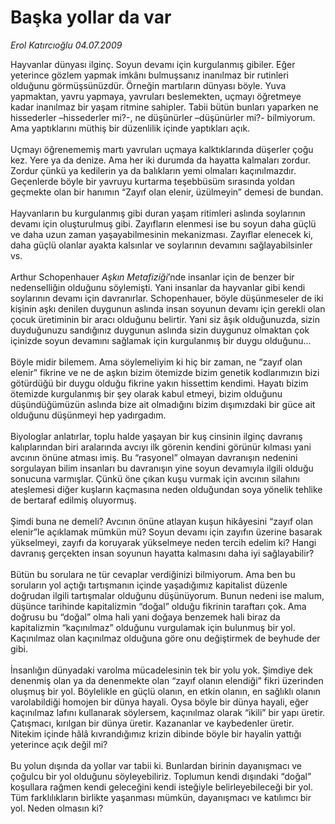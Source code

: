 # Başka yollar da var

*Erol Katırcıoğlu 04.07.2009*

<div class="taraf_structure_2col_1zq">
<div class="margen_n">



 <p>Hayvanlar dünyası ilginç. Soyun devamı için kurgulanmış gibiler. Eğer yeterince gözlem yapmak imkânı bulmuşsanız inanılmaz bir rutinleri olduğunu görmüşsünüzdür. Örneğin martıların dünyası böyle. Yuva yapmaktan, yavru yapmaya, yavruları beslemekten, uçmayı öğretmeye kadar inanılmaz bir yaşam ritmine sahipler. Tabii bütün bunları yaparken ne hissederler –hissederler mi?-, ne düşünürler –düşünürler mi?- bilmiyorum. Ama yaptıklarını müthiş bir düzenlilik içinde yaptıkları açık. <br/><br/>Uçmayı öğrenememiş martı yavruları uçmaya kalktıklarında düşerler çoğu kez. Yere ya da denize. Ama her iki durumda da hayatta kalmaları zordur. Zordur çünkü ya kedilerin ya da balıkların yemi olmaları kaçınılmazdır. Geçenlerde böyle bir yavruyu kurtarma teşebbüsüm sırasında yoldan geçmekte olan bir hanımın “Zayıf olan elenir, üzülmeyin” demesi de bundan. <br/><br/>Hayvanların bu kurgulanmış gibi duran yaşam ritimleri aslında soylarının devamı için oluşturulmuş gibi. Zayıfların elenmesi ise bu soyun daha güçlü ve daha uzun zaman yaşayabilmesinin mekanizması. Zayıflar elenecek ki, daha güçlü olanlar ayakta kalsınlar ve soylarının devamını sağlayabilsinler vs. <br/><br/>Arthur Schopenhauer <i>Aşkın Metafiziği</i>’nde insanlar için de benzer bir nedenselliğin olduğunu söylemişti. Yani insanlar da hayvanlar gibi kendi soylarının devamı için davranırlar. Schopenhauer, böyle düşünmeseler de iki kişinin aşkı denilen duygunun aslında insan soyunun devamı için gerekli olan çocuk üretiminin bir aracı olduğunu belirtir. Yani siz âşık olduğunuzda, sizin duyduğunuzu sandığınız duygunun aslında sizin duygunuz olmaktan çok içinizde soyun devamını sağlamak için kurgulanmış bir duygu olduğunu... <br/><br/>Böyle midir bilemem. Ama söylemeliyim ki hiç bir zaman, ne “zayıf olan elenir” fikrine ve ne de aşkın bizim ötemizde bizim genetik kodlarımızın bizi götürdüğü bir duygu olduğu fikrine yakın hissettim kendimi. Hayatı bizim ötemizde kurgulanmış bir şey olarak kabul etmeyi, bizim olduğunu düşündüğümüzün aslında bize ait olmadığını bizim dışımızdaki bir güce ait olduğunu düşünmeyi hep yadırgadım. <br/><br/>Biyologlar anlatırlar, toplu halde yaşayan bir kuş cinsinin ilginç davranış kalıplarından biri aralarında avcıyı ilk görenin kendini görünür kılması yani avcının önüne atması imiş. Bu “rasyonel” olmayan davranışın nedenini sorgulayan bilim insanları bu davranışın yine soyun devamıyla ilgili olduğu sonucuna varmışlar. Çünkü öne çıkan kuşu vurmak için avcının silahını ateşlemesi diğer kuşların kaçmasına neden olduğundan soya yönelik tehlike de bertaraf edilmiş oluyormuş. <br/><br/>Şimdi buna ne demeli? Avcının önüne atlayan kuşun hikâyesini “zayıf olan elenir”le açıklamak mümkün mü? Soyun devamı için zayıfın üzerine basarak yükselmeyi, zayıfı da koruyarak yükselmeye neden tercih edelim ki? Hangi davranış gerçekten insan soyunun hayatta kalmasını daha iyi sağlayabilir? <br/><br/>Bütün bu sorulara ne tür cevaplar verdiğinizi bilmiyorum. Ama ben bu soruların yol açtığı tartışmanın içinde yaşadığımız kapitalist düzenle doğrudan ilgili tartışmalar olduğunu düşünüyorum. Bunun nedeni ise malum, düşünce tarihinde kapitalizmin “doğal” olduğu fikrinin taraftarı çok. Ama doğrusu bu “doğal” olma hali yani doğaya benzemek hali biraz da kapitalizmin “kaçınılmaz” olduğunu vurgulamak için bulunmuş bir yol. Kaçınılmaz olan kaçınılmaz olduğuna göre onu değiştirmek de beyhude der gibi. <br/><br/>İnsanlığın dünyadaki varolma mücadelesinin tek bir yolu yok. Şimdiye dek denenmiş olan ya da denenmekte olan “zayıf olanın elendiği” fikri üzerinden oluşmuş bir yol. Böylelikle en güçlü olanın, en etkin olanın, en sağlıklı olanın varolabildiği homojen bir dünya hayali. Oysa böyle bir dünya hayali, eğer kaçınılmaz lafını kullanarak söylersem, kaçınılmaz olarak “ikili” bir yapı üretir. Çatışmacı, kırılgan bir dünya üretir. Kazananlar ve kaybedenler üretir. Nitekim içinde hâlâ kıvrandığımız krizin dibinde böyle bir hayalin yattığı yeterince açık değil mi? <br/><br/>Bu yolun dışında da yollar var tabii ki. Bunlardan birinin dayanışmacı ve çoğulcu bir yol olduğunu söyleyebiliriz. Toplumun kendi dışındaki “doğal” koşullara rağmen kendi geleceğini kendi isteğiyle belirleyebileceği bir yol. Tüm farklılıkların birlikte yaşanması mümkün, dayanışmacı ve katılımcı bir yol. Neden olmasın ki?</p>
<br/>
<br/>
<br/>



<br/>


<div id="taraf_not">
</div>

</div>


</div>

